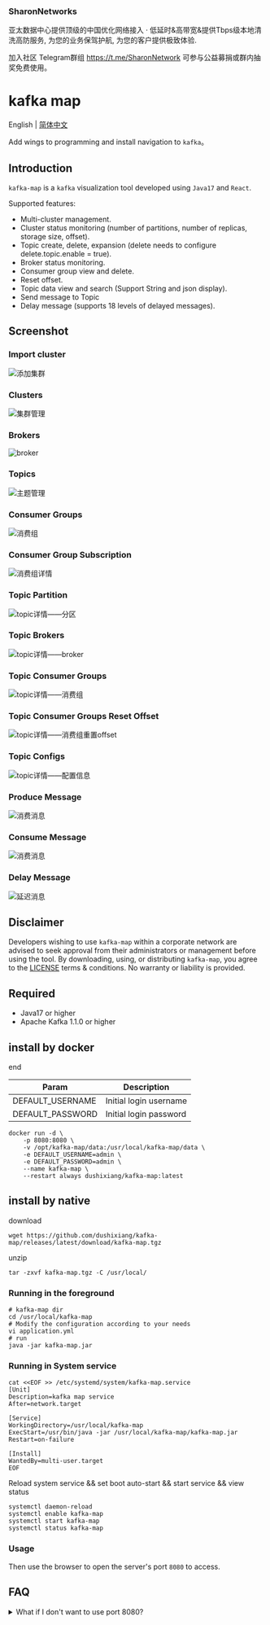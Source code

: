 ### SharonNetworks

亚太数据中心提供顶级的中国优化网络接入 · 低延时&高带宽&提供Tbps级本地清洗高防服务, 为您的业务保驾护航, 为您的客户提供极致体验.

加入社区 Telegram群组 https://t.me/SharonNetwork 可参与公益募捐或群内抽奖免费使用。

# kafka map

English | [简体中文](./README-zh_CN.md)

Add wings to programming and install navigation to `kafka`。

## Introduction

`kafka-map` is a `kafka` visualization tool developed using `Java17` and `React`.

Supported features:

- Multi-cluster management.
- Cluster status monitoring (number of partitions, number of replicas, storage size, offset).
- Topic create, delete, expansion (delete needs to configure delete.topic.enable = true).
- Broker status monitoring.
- Consumer group view and delete.
- Reset offset.
- Topic data view and search (Support String and json display).
- Send message to Topic
- Delay message (supports 18 levels of delayed messages).

## Screenshot

### Import cluster

![添加集群](./screenshot/import-cluster.png)

### Clusters

![集群管理](./screenshot/clusters.png)

### Brokers

![broker](./screenshot/brokers.png)

### Topics

![主题管理](./screenshot/topics.png)

### Consumer Groups

![消费组](./screenshot/consumers.png)

### Consumer Group Subscription

![消费组详情](./screenshot/consumer-subscription.png)

### Topic Partition

![topic详情——分区](./screenshot/topic-info-partition.png)

### Topic Brokers

![topic详情——broker](./screenshot/topic-info-broker.png)

### Topic Consumer Groups

![topic详情——消费组](./screenshot/topic-info-consumer.png)

### Topic Consumer Groups Reset Offset

![topic详情——消费组重置offset](./screenshot/topic-info-consumer-reset-offset.png)

### Topic Configs

![topic详情——配置信息](./screenshot/topic-info-config.png)

### Produce Message

![消费消息](./screenshot/producer-message.png)

### Consume Message

![消费消息](./screenshot/consumer-message.png)

### Delay Message

![延迟消息](./screenshot/delay-message.png)

## Disclaimer

Developers wishing to use `kafka-map` within a corporate network are advised to seek approval from their administrators or management before using the tool. By downloading, using, or distributing `kafka-map`, you agree to the [LICENSE](./LICENSE) terms & conditions. No warranty or liability is provided.

## Required

- Java17 or higher
- Apache Kafka 1.1.0 or higher

## install by docker

end

| Param  | Description  |
|---|---|
| DEFAULT_USERNAME |  Initial login username |
| DEFAULT_PASSWORD |  Initial login password |

```shell
docker run -d \
    -p 8080:8080 \
    -v /opt/kafka-map/data:/usr/local/kafka-map/data \
    -e DEFAULT_USERNAME=admin \
    -e DEFAULT_PASSWORD=admin \
    --name kafka-map \
    --restart always dushixiang/kafka-map:latest
```

## install by native

download
```shell
wget https://github.com/dushixiang/kafka-map/releases/latest/download/kafka-map.tgz
```

unzip
```shell
tar -zxvf kafka-map.tgz -C /usr/local/
```

### Running in the foreground
```shell
# kafka-map dir
cd /usr/local/kafka-map
# Modify the configuration according to your needs
vi application.yml
# run
java -jar kafka-map.jar 
```

### Running in System service

```shell
cat <<EOF >> /etc/systemd/system/kafka-map.service
[Unit]
Description=kafka map service
After=network.target

[Service]
WorkingDirectory=/usr/local/kafka-map
ExecStart=/usr/bin/java -jar /usr/local/kafka-map/kafka-map.jar
Restart=on-failure

[Install]
WantedBy=multi-user.target
EOF
```

Reload system service && set boot auto-start && start service && view status

```shell
systemctl daemon-reload
systemctl enable kafka-map
systemctl start kafka-map
systemctl status kafka-map
```

### Usage

Then use the browser to open the server's port `8080` to access.

## FAQ

<details>
    <summary>What if I don't want to use port 8080?</summary>

Add `--server.port=1234` to the startup command to modify the port to `1234`.

```shell
# example
java -jar kafka-map.jar --server.port=1234
```
</details>
